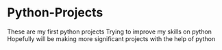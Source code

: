 # Python-Projects
These are my first python projects
Trying to improve my skills on python
Hopefully will be making more significant projects with the help of python
